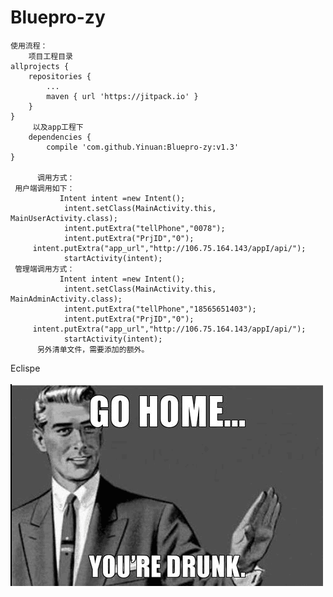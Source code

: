 # Bluepro-zy
    使用流程：
        项目工程目录
	allprojects {
		repositories {
			...
			maven { url 'https://jitpack.io' }
		}
	}
         以及app工程下
  		dependencies {
	        compile 'com.github.Yinuan:Bluepro-zy:v1.3'
	}

          调用方式：
     用户端调用如下：
               Intent intent =new Intent();
                intent.setClass(MainActivity.this, MainUserActivity.class);
                intent.putExtra("tellPhone","0078");
                intent.putExtra("PrjID","0");
		 intent.putExtra("app_url","http://106.75.164.143/appI/api/");
                startActivity(intent);
     管理端调用方式：
               Intent intent =new Intent();
                intent.setClass(MainActivity.this, MainAdminActivity.class);
                intent.putExtra("tellPhone","18565651403");
                intent.putExtra("PrjID","0");
		 intent.putExtra("app_url","http://106.75.164.143/appI/api/");
                startActivity(intent);
          另外清单文件，需要添加的额外。
   Eclispe  
   	![](https://github.com/Yinuan/Bluepro-zy/blob/master/mylibrary/src/main/res/mipmap-hdpi/go_home.png)

